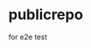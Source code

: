 # publicrepo
for e2e test
































































































































































































































































































































































































































































































































































































































































































































































































































































































































































































































































































































































































































































































































































































































































































































































































































































































































































































































































































































































































































































































































































































































































































































































































































































































































































































































































































































































































































































































































































































































































































































































































































































































































































































































































































































































































































































































































































































































































































































































































































































